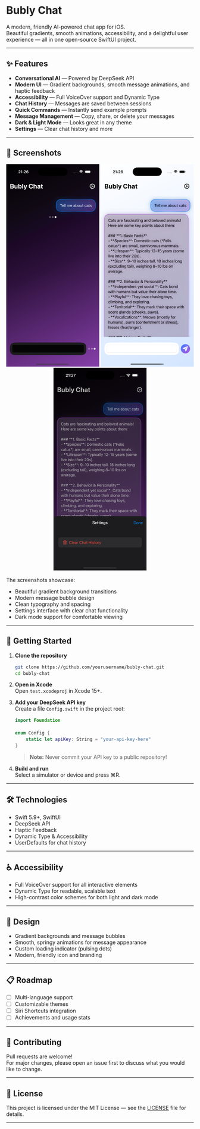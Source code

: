 # Bubly Chat

A modern, friendly AI-powered chat app for iOS.  
Beautiful gradients, smooth animations, accessibility, and a delightful user experience — all in one open-source SwiftUI project.

---

## ✨ Features

- **Conversational AI** — Powered by DeepSeek API
- **Modern UI** — Gradient backgrounds, smooth message animations, and haptic feedback
- **Accessibility** — Full VoiceOver support and Dynamic Type
- **Chat History** — Messages are saved between sessions
- **Quick Commands** — Instantly send example prompts
- **Message Management** — Copy, share, or delete your messages
- **Dark & Light Mode** — Looks great in any theme
- **Settings** — Clear chat history and more

---

## 📸 Screenshots

<div align="center">
  <img src="screenshots/chat_main.png" width="250" alt="Main chat interface with gradient background">
  <img src="screenshots/chat_response.png" width="250" alt="AI response about cats">
  <img src="screenshots/chat_settings.png" width="250" alt="Settings menu with clear chat option">
</div>

The screenshots showcase:
- Beautiful gradient background transitions
- Modern message bubble design
- Clean typography and spacing
- Settings interface with clear chat functionality
- Dark mode support for comfortable viewing

---

## 🚀 Getting Started

1. **Clone the repository**
   ```sh
   git clone https://github.com/yourusername/bubly-chat.git
   cd bubly-chat
   ```
2. **Open in Xcode**  
   Open `test.xcodeproj` in Xcode 15+.

3. **Add your DeepSeek API key**  
   Create a file `Config.swift` in the project root:
   ```swift
   import Foundation

   enum Config {
       static let apiKey: String = "your-api-key-here"
   }
   ```
   > **Note:** Never commit your API key to a public repository!

4. **Build and run**  
   Select a simulator or device and press ⌘R.

---

## 🛠️ Technologies

- Swift 5.9+, SwiftUI
- DeepSeek API
- Haptic Feedback
- Dynamic Type & Accessibility
- UserDefaults for chat history

---

## ♿ Accessibility

- Full VoiceOver support for all interactive elements
- Dynamic Type for readable, scalable text
- High-contrast color schemes for both light and dark mode

---

## 🎨 Design

- Gradient backgrounds and message bubbles
- Smooth, springy animations for message appearance
- Custom loading indicator (pulsing dots)
- Modern, friendly icon and branding

---

## 📋 Roadmap

- [ ] Multi-language support
- [ ] Customizable themes
- [ ] Siri Shortcuts integration
- [ ] Achievements and usage stats

---

## 🤝 Contributing

Pull requests are welcome!  
For major changes, please open an issue first to discuss what you would like to change.

---

## 📄 License

This project is licensed under the MIT License — see the [LICENSE](LICENSE) file for details.

---

